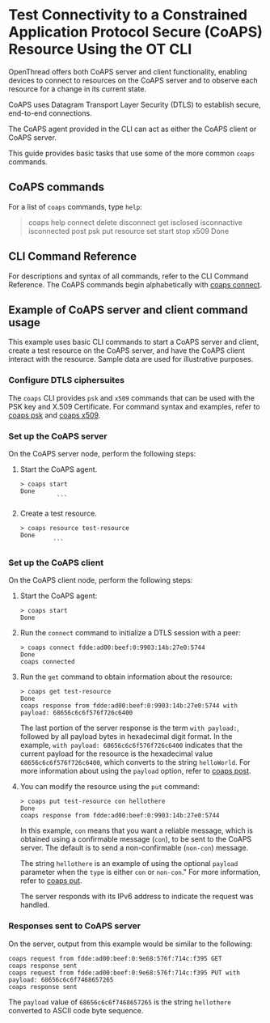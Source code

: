 # Test Connectivity to a Constrained Application Protocol Secure (CoAPS) Resource Using the OT CLI

OpenThread offers both CoAPS server and client functionality, enabling devices
to connect to resources on the CoAPS server and to observe each resource for
a change in its current state.

CoAPS uses Datagram Transport Layer Security (DTLS) to establish secure,
end-to-end connections.

The CoAPS agent provided in the CLI can act as either the CoAPS client or CoAPS server.

This guide provides basic tasks that use some of the more common `coaps` commands.

## CoAPS commands

For a list of  `coaps` commands, type `help`:

> coaps help
connect
delete
disconnect
get
isclosed
isconnactive
isconnected
post
psk
put
resource
set
start
stop
x509
Done


## CLI Command Reference

For descriptions and syntax of all commands, refer to the CLI Command Reference.
The CoAPS commands begin alphabetically with
[coaps connect](https://openthread.io/reference/cli/commands#coaps_connect).


## Example of CoAPS server and client command usage

This example uses basic CLI commands to start a CoAPS server and client,
create a test resource on the CoAPS server, and have the CoAPS client
interact with the resource. Sample data are used for illustrative purposes.


### Configure DTLS ciphersuites

The `coaps` CLI provides `psk` and `x509` commands that can be used with
the PSK key and X.509 Certificate.
For command syntax and examples, refer to
[coaps psk](https://openthread.io/reference/cli/commands#coaps_psk) and
[coaps x509](https://openthread.io/reference/cli/commands#coaps_x509).


### Set up the CoAPS server

On the CoAPS server node, perform the following steps:

1. Start the CoAPS agent.

   ```
   > coaps start
   Done
             ```

1. Create a test resource.

   ```
   > coaps resource test-resource
   Done
            ```

### Set up the CoAPS client

On the CoAPS client node, perform the following steps:

1. Start the CoAPS agent:

   ```
   > coaps start
   Done
   ```

1. Run the `connect` command to initialize a DTLS session with a peer:

   ```
   > coaps connect fdde:ad00:beef:0:9903:14b:27e0:5744
   Done
   coaps connected
   ```

1. Run the `get` command to obtain information about the resource:

   ```
   > coaps get test-resource
   Done
   coaps response from fdde:ad00:beef:0:9903:14b:27e0:5744 with payload: 68656c6c6f576f726c6400
   ```

   The last portion of the server response is the term `with payload:`, followed
   by all payload bytes in hexadecimal digit format. In the example,
   `with payload: 68656c6c6f576f726c6400` indicates that the current payload
   for the resource is the hexadecimal value `68656c6c6f576f726c6400`, which converts to the string
   `helloWorld`. For more information about using the `payload` option, refer to
   [coaps post](https://openthread.io/reference/cli/commands#coaps_post).

1. You can modify the resource using the `put` command:

   ```
   > coaps put test-resource con hellothere
   Done
   coaps response from fdde:ad00:beef:0:9903:14b:27e0:5744
   ```
   In this example, `con` means that you want a reliable message, which is
   obtained using a confirmable message (`con`), to be sent to the CoAPS server.
   The default is to send a non-confirmable (`non-con`) message.

   The string `hellothere` is an example of using the optional `payload`
   parameter when the `type` is either `con` or `non-con`."
   For more information, refer to
   [coaps put](https://openthread.io/reference/cli/commands#coaps_put).

   The server responds with its IPv6 address to indicate the request was handled.

### Responses sent to CoAPS server

On the server, output from this example would be similar to the following:

```
coaps request from fdde:ad00:beef:0:9e68:576f:714c:f395 GET
coaps response sent
coaps request from fdde:ad00:beef:0:9e68:576f:714c:f395 PUT with payload: 68656c6c6f7468657265
coaps response sent
```

The `payload` value of `68656c6c6f7468657265` is the string `hellothere` converted
to ASCII code byte sequence.
     
